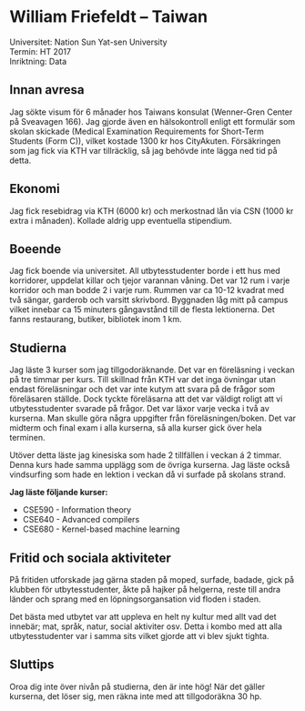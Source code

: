 # William Friefeldt – Taiwan

Universitet: Nation Sun Yat-sen University  
Termin: HT 2017  
Inriktning: Data

## Innan avresa

Jag sökte visum för 6 månader hos Taiwans konsulat (Wenner-Gren Center på Sveavagen 166). Jag gjorde även en hälsokontroll enligt ett formulär som skolan skickade (Medical Examination Requirements for Short-Term Students (Form C)), vilket kostade 1300 kr hos CityAkuten. Försäkringen som jag fick via KTH var tillräcklig, så jag behövde inte lägga ned tid på detta.

## Ekonomi

Jag fick resebidrag via KTH (6000 kr) och merkostnad lån via CSN (1000 kr extra i månaden). Kollade aldrig upp eventuella stipendium.

## Boeende

Jag fick boende via universitet. All utbytesstudenter borde i ett hus med korridorer, uppdelat killar och tjejor varannan våning. Det var 12 rum i varje korridor och man bodde 2 i varje rum. Rummen var ca 10-12 kvadrat med två sängar, garderob och varsitt skrivbord. Byggnaden låg mitt på campus vilket innebar ca 15 minuters gångavstånd till de flesta lektionerna. Det fanns restaurang, butiker, bibliotek inom 1 km.

## Studierna

Jag läste 3 kurser som jag tillgodoräknande. Det var en föreläsning i veckan på tre timmar per kurs. Till skillnad från KTH var det inga övningar utan endast föreläsningar och det var inte kutym att svara på de frågor som föreläsaren ställde. Dock tyckte föreläsarna att det var väldigt roligt att vi utbytesstudenter svarade på frågor. Det var läxor varje vecka i två av kurserna. Man skulle göra några uppgifter från föreläsningen/boken. Det var midterm och final exam i alla kurserna, så alla kurser gick över hela terminen.

Utöver detta läste jag kinesiska som hade 2 tillfällen i veckan á 2 timmar. Denna kurs hade samma upplägg som de övriga kurserna. Jag läste också vindsurfing som hade en lektion i veckan då vi surfade på skolans strand.

**Jag läste följande kurser:**

-   CSE590 - Information theory
-   CSE640 - Advanced compilers
-   CSE680 - Kernel-based machine learning

## Fritid och sociala aktiviteter

På fritiden utforskade jag gärna staden på moped, surfade, badade, gick på klubben för utbytesstudenter, åkte på hajker på helgerna, reste till andra länder och sprang med en löpningsorgansation vid floden i staden.

Det bästa med utbytet var att uppleva en helt ny kultur med allt vad det innebär; mat, språk, natur, social aktiviter osv. Detta i kombo med att alla utbytesstudenter var i samma sits vilket gjorde att vi blev sjukt tighta.

## Sluttips

Oroa dig inte över nivån på studierna, den är inte hög! När det gäller kurserna, det löser sig, men räkna inte med att tillgodoräkna 30 hp.
